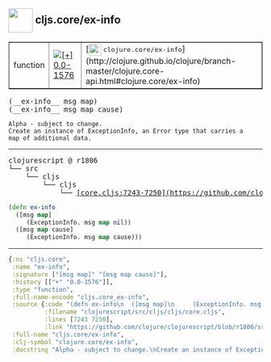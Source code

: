 ## <img width="48px" valign="middle" src="http://i.imgur.com/Hi20huC.png"> cljs.core/ex-info

 <table border="1">
<tr>
<td>function</td>
<td><a href="https://github.com/cljsinfo/api-refs/tree/0.0-1576"><img valign="middle" alt="[+] 0.0-1576" src="https://img.shields.io/badge/+-0.0--1576-lightgrey.svg"></a> </td>
<td>
[<img height="24px" valign="middle" src="http://i.imgur.com/1GjPKvB.png"> <samp>clojure.core/ex-info</samp>](http://clojure.github.io/clojure/branch-master/clojure.core-api.html#clojure.core/ex-info)
</td>
</tr>
</table>

 <samp>
(__ex-info__ msg map)<br>
(__ex-info__ msg map cause)<br>
</samp>

```
Alpha - subject to change.
Create an instance of ExceptionInfo, an Error type that carries a
map of additional data.
```

---

 <pre>
clojurescript @ r1806
└── src
    └── cljs
        └── cljs
            └── <ins>[core.cljs:7243-7250](https://github.com/clojure/clojurescript/blob/r1806/src/cljs/cljs/core.cljs#L7243-L7250)</ins>
</pre>

```clj
(defn ex-info
  ([msg map]
     (ExceptionInfo. msg map nil))
  ([msg map cause]
     (ExceptionInfo. msg map cause)))
```


---

```clj
{:ns "cljs.core",
 :name "ex-info",
 :signature ["[msg map]" "[msg map cause]"],
 :history [["+" "0.0-1576"]],
 :type "function",
 :full-name-encode "cljs.core_ex-info",
 :source {:code "(defn ex-info\n  ([msg map]\n     (ExceptionInfo. msg map nil))\n  ([msg map cause]\n     (ExceptionInfo. msg map cause)))",
          :filename "clojurescript/src/cljs/cljs/core.cljs",
          :lines [7243 7250],
          :link "https://github.com/clojure/clojurescript/blob/r1806/src/cljs/cljs/core.cljs#L7243-L7250"},
 :full-name "cljs.core/ex-info",
 :clj-symbol "clojure.core/ex-info",
 :docstring "Alpha - subject to change.\nCreate an instance of ExceptionInfo, an Error type that carries a\nmap of additional data."}

```

